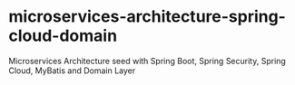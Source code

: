 # microservices-architecture-spring-cloud-domain
Microservices Architecture seed with Spring Boot, Spring Security, Spring Cloud, MyBatis and Domain Layer
